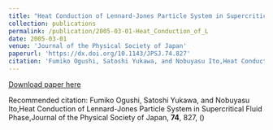 ```yaml
---
title: "Heat Conduction of Lennard-Jones Particle System in Supercritical Fluid Phase"
collection: publications
permalink: /publication/2005-03-01-Heat_Conduction_of_L
date: 2005-03-01
venue: 'Journal of the Physical Society of Japan'
paperurl: 'https://dx.doi.org/10.1143/JPSJ.74.827'
citation: 'Fumiko Ogushi, Satoshi Yukawa, and Nobuyasu Ito,Heat Conduction of Lennard-Jones Particle System in Supercritical Fluid Phase,Journal of the Physical Society of Japan, <b>74</b>, 827, ()'
---
```


<a href='https://dx.doi.org/10.1143/JPSJ.74.827'>Download paper here</a>

Recommended citation: Fumiko Ogushi, Satoshi Yukawa, and Nobuyasu Ito,Heat Conduction of Lennard-Jones Particle System in Supercritical Fluid Phase,Journal of the Physical Society of Japan, <b>74</b>, 827, ()